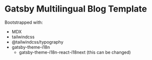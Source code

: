 # Gatsby Multilingual Blog Template

Bootstrapped with:

- MDX
- tailwindcss
- @tailwindcss/typography
- gatsby-theme-i18n
  - gatsby-theme-i18n-react-i18next (this can be changed)
